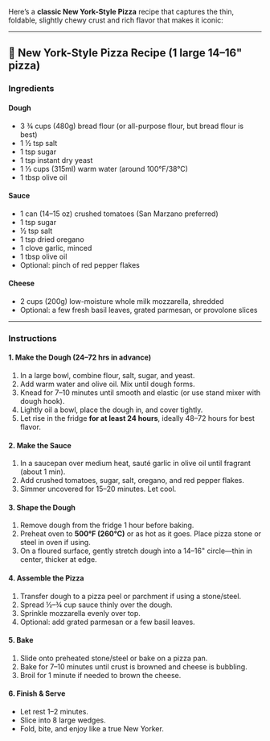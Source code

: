 Here’s a **classic New York-Style Pizza** recipe that captures the thin, foldable, slightly chewy crust and rich flavor that makes it iconic:

---

## 🍕 New York-Style Pizza Recipe (1 large 14–16" pizza)

### **Ingredients**

#### Dough

* 3 ¾ cups (480g) bread flour (or all-purpose flour, but bread flour is best)
* 1 ½ tsp salt
* 1 tsp sugar
* 1 tsp instant dry yeast
* 1 ⅓ cups (315ml) warm water (around 100°F/38°C)
* 1 tbsp olive oil

#### Sauce

* 1 can (14–15 oz) crushed tomatoes (San Marzano preferred)
* 1 tsp sugar
* ½ tsp salt
* 1 tsp dried oregano
* 1 clove garlic, minced
* 1 tbsp olive oil
* Optional: pinch of red pepper flakes

#### Cheese

* 2 cups (200g) low-moisture whole milk mozzarella, shredded
* Optional: a few fresh basil leaves, grated parmesan, or provolone slices

---

### **Instructions**

#### 1. **Make the Dough (24–72 hrs in advance)**

1. In a large bowl, combine flour, salt, sugar, and yeast.
2. Add warm water and olive oil. Mix until dough forms.
3. Knead for 7–10 minutes until smooth and elastic (or use stand mixer with dough hook).
4. Lightly oil a bowl, place the dough in, and cover tightly.
5. Let rise in the fridge **for at least 24 hours**, ideally 48–72 hours for best flavor.

#### 2. **Make the Sauce**

1. In a saucepan over medium heat, sauté garlic in olive oil until fragrant (about 1 min).
2. Add crushed tomatoes, sugar, salt, oregano, and red pepper flakes.
3. Simmer uncovered for 15–20 minutes. Let cool.

#### 3. **Shape the Dough**

1. Remove dough from the fridge 1 hour before baking.
2. Preheat oven to **500°F (260°C)** or as hot as it goes. Place pizza stone or steel in oven if using.
3. On a floured surface, gently stretch dough into a 14–16" circle—thin in center, thicker at edge.

#### 4. **Assemble the Pizza**

1. Transfer dough to a pizza peel or parchment if using a stone/steel.
2. Spread ½–¾ cup sauce thinly over the dough.
3. Sprinkle mozzarella evenly over top.
4. Optional: add grated parmesan or a few basil leaves.

#### 5. **Bake**

1. Slide onto preheated stone/steel or bake on a pizza pan.
2. Bake for 7–10 minutes until crust is browned and cheese is bubbling.
3. Broil for 1 minute if needed to brown the cheese.

#### 6. **Finish & Serve**

* Let rest 1–2 minutes.
* Slice into 8 large wedges.
* Fold, bite, and enjoy like a true New Yorker.


